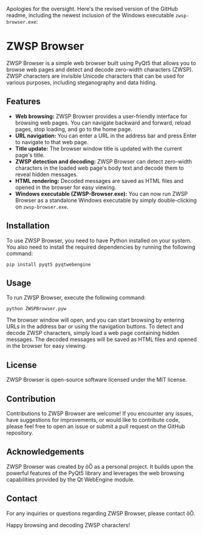 Apologies for the oversight. Here's the revised version of the GitHub readme, including the newest inclusion of the Windows executable `zwsp-browser.exe`:

# ZWSP Browser

ZWSP Browser is a simple web browser built using PyQt5 that allows you to browse web pages and detect and decode zero-width characters (ZWSP). ZWSP characters are invisible Unicode characters that can be used for various purposes, including steganography and data hiding.

## Features

- **Web browsing:** ZWSP Browser provides a user-friendly interface for browsing web pages. You can navigate backward and forward, reload pages, stop loading, and go to the home page.
- **URL navigation:** You can enter a URL in the address bar and press Enter to navigate to that web page.
- **Title update:** The browser window title is updated with the current page's title.
- **ZWSP detection and decoding:** ZWSP Browser can detect zero-width characters in the loaded web page's body text and decode them to reveal hidden messages.
- **HTML rendering:** Decoded messages are saved as HTML files and opened in the browser for easy viewing.
- **Windows executable (ZWSP-Browser.exe):** You can now run ZWSP Browser as a standalone Windows executable by simply double-clicking on `zwsp-browser.exe`. 

## Installation

To use ZWSP Browser, you need to have Python installed on your system. You also need to install the required dependencies by running the following command:

```
pip install pyqt5 pyqtwebengine
```

## Usage

To run ZWSP Browser, execute the following command:

```
python ZWSPBrowser.pyw
```

The browser window will open, and you can start browsing by entering URLs in the address bar or using the navigation buttons. To detect and decode ZWSP characters, simply load a web page containing hidden messages. The decoded messages will be saved as HTML files and opened in the browser for easy viewing.

## License

ZWSP Browser is open-source software licensed under the MIT license.

## Contribution

Contributions to ZWSP Browser are welcome! If you encounter any issues, have suggestions for improvements, or would like to contribute code, please feel free to open an issue or submit a pull request on the GitHub repository.

## Acknowledgements

ZWSP Browser was created by õÕ as a personal project. It builds upon the powerful features of the PyQt5 library and leverages the web browsing capabilities provided by the Qt WebEngine module.

## Contact

For any inquiries or questions regarding ZWSP Browser, please contact õÕ.

Happy browsing and decoding ZWSP characters!
